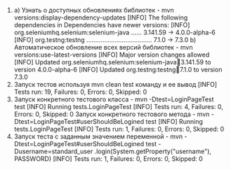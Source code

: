 1. a) Узнать о доступных обновлениях библиотек - mvn versions:display-dependency-updates
        [INFO] The following dependencies in Dependencies have newer versions:
        [INFO]   org.seleniumhq.selenium:selenium-java ...... 3.141.59 -> 4.0.0-alpha-6
        [INFO]   org.testng:testng ..................................... 7.1.0 -> 7.3.0
   b) Автоматическое обновление всех версий библиотек - mvn versions:use-latest-versions
        [INFO] Major version changes allowed
        [INFO] Updated org.seleniumhq.selenium:selenium-java:jar:3.141.59 to version 4.0.0-alpha-6
        [INFO] Updated org.testng:testng:jar:7.1.0 to version 7.3.0
2. Запуск тестов используя mvn clean test команду и ее вывод
        [INFO] Tests run: 19, Failures: 0, Errors: 0, Skipped: 0
3. Запуск конкретного тестового класса - mvn -Dtest=LoginPageTest test
        [INFO] Running tests.LoginPageTest
        [INFO] Tests run: 4, Failures: 0, Errors: 0, Skipped: 0
   Запуск конкретного тестового метода - mvn -Dtest=LoginPageTest#userShouldBeLogined test
        [INFO] Running tests.LoginPageTest
        [INFO] Tests run: 1, Failures: 0, Errors: 0, Skipped: 0
4. Запуск теста с заданным значением переменной - mvn -Dtest=LoginPageTest#userShouldBeLogined test -Dusername=standard_user
        .login(System.getProperty("username"), PASSWORD)
        [INFO] Tests run: 1, Failures: 0, Errors: 0, Skipped: 0